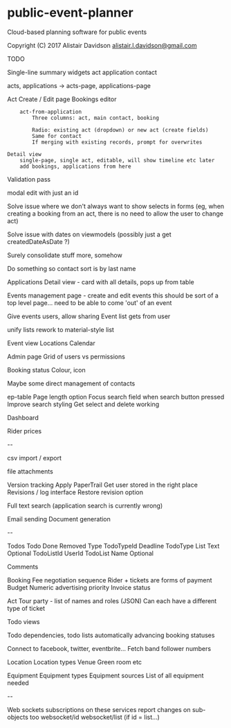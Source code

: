 # public-event-planner

Cloud-based planning software for public events

Copyright (C) 2017 Alistair Davidson <alistair.l.davidson@gmail.com>

TODO

Single-line summary widgets
    act
    application
    contact

acts, applications -> acts-page, applications-page

Act
    Create / Edit page
        Bookings editor

        act-from-application
            Three columns: act, main contact, booking

            Radio: existing act (dropdown) or new act (create fields)
            Same for contact
            If merging with existing records, prompt for overwrites

    Detail view     
        single-page, single act, editable, will show timeline etc later
        add bookings, applications from here

Validation pass

modal edit with just an id

Solve issue where we don't always want to show selects in forms (eg, when creating a booking from an act, there is no need to allow the user to change act)

Solve issue with dates on viewmodels (possibly just a get createdDateAsDate ?) 

Surely consolidate stuff more, somehow

Do something so contact sort is by last name

Applications
    Detail view - card with all details, pops up from table 

Events management page - create and edit events
    this should be sort of a top level page... need to be able to come 'out' of an event

Give events users, allow sharing
Event list gets from user

unify lists
rework to material-style list

Event view
    Locations
    Calendar

Admin page
    Grid of users vs permissions

Booking status
    Colour, icon

Maybe some direct management of contacts

ep-table
    Page length option
    Focus search field when search button pressed
    Improve search styling
    Get select and delete working

Dashboard

Rider prices

--

csv import / export

file attachments

Version tracking
    Apply PaperTrail
        Get user stored in the right place
        Revisions / log interface
        Restore revision option

Full text search (application search is currently wrong)

Email sending
Document generation

--

Todos
    Todo
        Done
        Removed
        Type
        TodoTypeId
        Deadline
    TodoType
        List
        Text
        Optional
        TodoListId
        UserId
    TodoList
        Name
        Optional

Comments

Booking
    Fee negotiation sequence
        Rider + tickets are forms of payment
    Budget
    Numeric advertising priority
    Invoice status

Act
    Tour party - list of names and roles (JSON)
    Can each have a different type of ticket

Todo views

Todo dependencies, todo lists automatically advancing booking statuses

Connect to facebook, twitter, eventbrite...
    Fetch band follower numbers


Location
    Location types
        Venue
        Green room
        etc

Equipment
    Equipment types
    Equipment sources
    List of all equipment needed



--

Web sockets subscriptions on these services report changes on sub-objects too
    websocket/id
    websocket/list (if id = list...)
